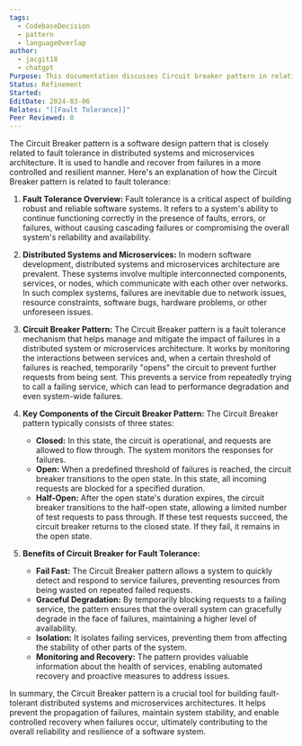 ```yaml
---
tags:
  - CodebaseDecision
  - pattern
  - languageOverlap
author:
  - jacgit18
  - chatgpt
Purpose: This documentation discusses Circuit breaker pattern in relationship with fault tolerance.
Status: Refinement
Started: 
EditDate: 2024-03-06
Relates: "[[Fault Tolerance]]"
Peer Reviewed: 0
---
```

The Circuit Breaker pattern is a software design pattern that is closely related to fault tolerance in distributed systems and microservices architecture. It is used to handle and recover from failures in a more controlled and resilient manner. Here's an explanation of how the Circuit Breaker pattern is related to fault tolerance:

1. **Fault Tolerance Overview:**
   Fault tolerance is a critical aspect of building robust and reliable software systems. It refers to a system's ability to continue functioning correctly in the presence of faults, errors, or failures, without causing cascading failures or compromising the overall system's reliability and availability.

2. **Distributed Systems and Microservices:**
   In modern software development, distributed systems and microservices architecture are prevalent. These systems involve multiple interconnected components, services, or nodes, which communicate with each other over networks. In such complex systems, failures are inevitable due to network issues, resource constraints, software bugs, hardware problems, or other unforeseen issues.

3. **Circuit Breaker Pattern:**
   The Circuit Breaker pattern is a fault tolerance mechanism that helps manage and mitigate the impact of failures in a distributed system or microservices architecture. It works by monitoring the interactions between services and, when a certain threshold of failures is reached, temporarily "opens" the circuit to prevent further requests from being sent. This prevents a service from repeatedly trying to call a failing service, which can lead to performance degradation and even system-wide failures.

4. **Key Components of the Circuit Breaker Pattern:**
   The Circuit Breaker pattern typically consists of three states:
   - **Closed:** In this state, the circuit is operational, and requests are allowed to flow through. The system monitors the responses for failures.
   - **Open:** When a predefined threshold of failures is reached, the circuit breaker transitions to the open state. In this state, all incoming requests are blocked for a specified duration.
   - **Half-Open:** After the open state's duration expires, the circuit breaker transitions to the half-open state, allowing a limited number of test requests to pass through. If these test requests succeed, the circuit breaker returns to the closed state. If they fail, it remains in the open state.

5. **Benefits of Circuit Breaker for Fault Tolerance:**
   - **Fail Fast:** The Circuit Breaker pattern allows a system to quickly detect and respond to service failures, preventing resources from being wasted on repeated failed requests.
   - **Graceful Degradation:** By temporarily blocking requests to a failing service, the pattern ensures that the overall system can gracefully degrade in the face of failures, maintaining a higher level of availability.
   - **Isolation:** It isolates failing services, preventing them from affecting the stability of other parts of the system.
   - **Monitoring and Recovery:** The pattern provides valuable information about the health of services, enabling automated recovery and proactive measures to address issues.

In summary, the Circuit Breaker pattern is a crucial tool for building fault-tolerant distributed systems and microservices architectures. It helps prevent the propagation of failures, maintain system stability, and enable controlled recovery when failures occur, ultimately contributing to the overall reliability and resilience of a software system.